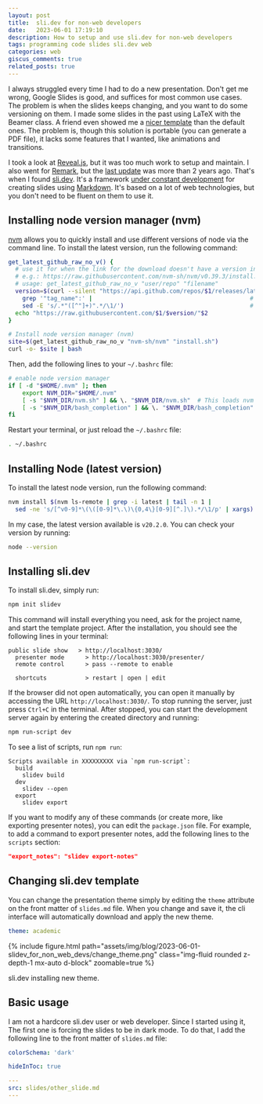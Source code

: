 ```yaml
---
layout: post
title:  sli.dev for non-web developers
date:   2023-06-01 17:19:10
description: How to setup and use sli.dev for non-web developers
tags: programming code slides sli.dev web
categories: web
giscus_comments: true
related_posts: true
---
```


I always struggled every time I had to do a new presentation. Don't get me wrong, Google Slides is good, and suffices for most common use cases. The problem is when the slides keeps changing, and you want to do some versioning on them. I made some slides in the past using LaTeX with the Beamer class. A friend even showed me a [nicer template](https://github.com/deuslirio/UFGTeX-Presentation) than the default ones. The problem is, though this solution is portable (you can generate a PDF file), it lacks some features that I wanted, like animations and transitions.

I took a look at [Reveal.js](https://revealjs.com/), but it was too much work to setup and maintain. I also went for [Remark](https://remarkjs.com/), but the [last update](https://github.com/gnab/remark) was more than 2 years ago. That's when I found [sli.dev](https://sli.dev/). It's a framework [under constant development](https://github.com/slidevjs/slidev) for creating slides using [Markdown](https://sli.dev/guide/syntax.html). It's based on a lot of web technologies, but you don't need to be fluent on them to use it.

## Installing node version manager (nvm)

[nvm](https://github.com/nvm-sh/nvm) allows you to quickly install and use different versions of node via the command line. To install the latest version, run the following command:

```bash
get_latest_github_raw_no_v() {
  # use it for when the link for the download doesn't have a version included in the name of the file
  # e.g.: https://raw.githubusercontent.com/nvm-sh/nvm/v0.39.3/install.sh
  # usage: get_latest_github_raw_no_v "user/repo" "filename"
  version=$(curl --silent "https://api.github.com/repos/$1/releases/latest" |  # Get latest release from GitHub api
    grep '"tag_name":' |                                             # Get tag line
    sed -E 's/.*"([^"]+)".*/\1/')                                    # Pluck JSON value
  echo "https://raw.githubusercontent.com/$1/$version/"$2
}

# Install node version manager (nvm)
site=$(get_latest_github_raw_no_v "nvm-sh/nvm" "install.sh")
curl -o- $site | bash
```

Then, add the following lines to your `~/.bashrc` file:

```bash
# enable node version manager
if [ -d "$HOME/.nvm" ]; then
    export NVM_DIR="$HOME/.nvm"
    [ -s "$NVM_DIR/nvm.sh" ] && \. "$NVM_DIR/nvm.sh"  # This loads nvm
    [ -s "$NVM_DIR/bash_completion" ] && \. "$NVM_DIR/bash_completion"  # This loads nvm bash_completion
fi
```

Restart your terminal, or just reload the `~/.bashrc` file:

```bash
. ~/.bashrc
```

## Installing Node (latest version)

To install the latest node version, run the following command:

```bash
nvm install $(nvm ls-remote | grep -i latest | tail -n 1 |
  sed -ne 's/[^v0-9]*\(\([0-9]*\.\)\{0,4\}[0-9][^.]\).*/\1/p' | xargs)
```

In my case, the latest version available is `v20.2.0`. You can check your version by running:

```bash
node --version
```

## Installing sli.dev

To install sli.dev, simply run:

```bash
npm init slidev
```

This command will install everything you need, ask for the project name, and start the template project. After the installation, you should see the following lines in your terminal:

```
public slide show   > http://localhost:3030/
  presenter mode      > http://localhost:3030/presenter/
  remote control      > pass --remote to enable

  shortcuts           > restart | open | edit
```

If the browser did not open automatically, you can open it manually by accessing the URL `http://localhost:3030/`. To stop running the server, just press `Ctrl+C` in the terminal. After stopped, you can start the development server again by entering the created directory and running:

```bash
npm run-script dev
```

To see a list of scripts, run `npm run`:

```
Scripts available in XXXXXXXXX via `npm run-script`:
  build
    slidev build
  dev
    slidev --open
  export
    slidev export
```

If you want to modify any of these commands (or create more, like exporting presenter notes), you can edit the `package.json` file. For example, to add a command to export presenter notes, add the following lines to the `scripts` section:

```json
"export_notes": "slidev export-notes"
```

## Changing sli.dev template

You can change the presentation theme simply by editing the `theme` attribute on the front matter of `slides.md` file. When you change and save it, the cli interface will automatically download and apply the new theme.

```yaml
theme: academic
```

{% include figure.html path="assets/img/blog/2023-06-01-slidev_for_non_web_devs/change_theme.png" class="img-fluid rounded z-depth-1 mx-auto d-block" zoomable=true %}
<div class="caption">
    sli.dev installing new theme.
</div>

## Basic usage

I am not a hardcore sli.dev user or web developer. Since I started using it, The first one is forcing the slides to be in dark mode. To do that, I add the following line to the front matter of `slides.md` file:

```yaml
colorSchema: 'dark'
```

```yaml
hideInToc: true
```

```yaml
---
src: slides/other_slide.md
---
```
